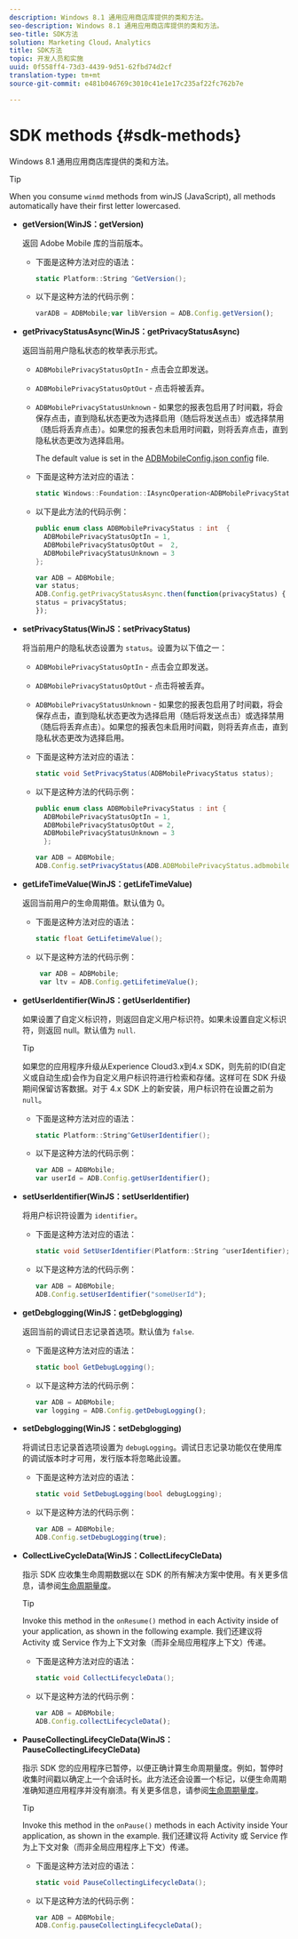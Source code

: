 ```yaml
---
description: Windows 8.1 通用应用商店库提供的类和方法。
seo-description: Windows 8.1 通用应用商店库提供的类和方法。
seo-title: SDK方法
solution: Marketing Cloud，Analytics
title: SDK方法
topic: 开发人员和实施
uuid: 0f558ff4-73d3-4439-9d51-62fbd74d2cf
translation-type: tm+mt
source-git-commit: e481b046769c3010c41e1e17c235af22fc762b7e

---
```



# SDK methods {#sdk-methods}

Windows 8.1 通用应用商店库提供的类和方法。

>[!TIP]
>
>When you consume `winmd` methods from winJS (JavaScript), all methods automatically have their first letter lowercased.

* **getVersion(WinJS：getVersion)**

   返回 Adobe Mobile 库的当前版本。

   * 下面是这种方法对应的语法：

      ```csharp
      static Platform::String ^GetVersion();
      ```

   * 以下是这种方法的代码示例：

      ```js
      varADB = ADBMobile;var libVersion = ADB.Config.getVersion(); 
      ```

* **getPrivacyStatusAsync(WinJS：getPrivacyStatusAsync)**

   返回当前用户隐私状态的枚举表示形式。

   * `ADBMobilePrivacyStatusOptIn` - 点击会立即发送。
   * `ADBMobilePrivacyStatusOptOut` - 点击将被丢弃。
   * `ADBMobilePrivacyStatusUnknown` - 如果您的报表包启用了时间戳，将会保存点击，直到隐私状态更改为选择启用（随后将发送点击）或选择禁用（随后将丢弃点击）。如果您的报表包未启用时间戳，则将丢弃点击，直到隐私状态更改为选择启用。

      The default value is set in the [ADBMobileConfig.json config](/help/windows-appstore/c-configuration/c.json.md) file.

   * 下面是这种方法对应的语法：

      ```csharp
      static Windows::Foundation::IAsyncOperation<ADBMobilePrivacyStatus> ^getPrivacyStatusAsync(); 
      ```

   * 以下是此方法的代码示例：

      ```csharp
      public enum class ADBMobilePrivacyStatus : int  {
        ADBMobilePrivacyStatusOptIn = 1, 
        ADBMobilePrivacyStatusOptOut =  2,
        ADBMobilePrivacyStatusUnknown = 3
      };
      ```

      ```js
      var ADB = ADBMobile;
      var status;
      ADB.Config.getPrivacyStatusAsync.then(function(privacyStatus) {
      status = privacyStatus;
      }); 
      ```

* **setPrivacyStatus(WinJS：setPrivacyStatus)**

   将当前用户的隐私状态设置为 `status`。设置为以下值之一：

   * `ADBMobilePrivacyStatusOptIn` - 点击会立即发送。
   * `ADBMobilePrivacyStatusOptOut` - 点击将被丢弃。
   * `ADBMobilePrivacyStatusUnknown` - 如果您的报表包启用了时间戳，将会保存点击，直到隐私状态更改为选择启用（随后将发送点击）或选择禁用（随后将丢弃点击）。如果您的报表包未启用时间戳，则将丢弃点击，直到隐私状态更改为选择启用。

   * 下面是这种方法对应的语法：

      ```csharp
      static void SetPrivacyStatus(ADBMobilePrivacyStatus status);
      ```

   * 以下是这种方法的代码示例：

      ```csharp
      public enum class ADBMobilePrivacyStatus : int {
        ADBMobilePrivacyStatusOptIn = 1,
        ADBMobilePrivacyStatusOptOut = 2,
        ADBMobilePrivacyStatusUnknown = 3
        }; 
      ```

      ```js
      var ADB = ADBMobile;
      ADB.Config.setPrivacyStatus(ADB.ADBMobilePrivacyStatus.adbmobilePrivacyStatusOptIn); 
      ```

* **getLifeTimeValue(WinJS：getLifeTimeValue)**

   返回当前用户的生命周期值。默认值为 0。

   * 下面是这种方法对应的语法：

      ```csharp
      static float GetLifetimeValue();
      ```

   * 以下是这种方法的代码示例：

      ```js
       var ADB = ADBMobile;
       var ltv = ADB.Config.getLifetimeValue(); 
      ```

* **getUserIdentifier(WinJS：getUserIdentifier)**

   如果设置了自定义标识符，则返回自定义用户标识符。如果未设置自定义标识符，则返回 null。默认值为 `null`.

   >[!TIP]
   >
   >如果您的应用程序升级从Experience Cloud3.x到4.x SDK，则先前的ID(自定义或自动生成)会作为自定义用户标识符进行检索和存储。这样可在 SDK 升级期间保留访客数据。对于 4.x SDK 上的新安装，用户标识符在设置之前为 `null`。

   * 下面是这种方法对应的语法：

      ```csharp
      static Platform::String^GetUserIdentifier();
      ```

   * 以下是这种方法的代码示例：

      ```js
      var ADB = ADBMobile;
      var userId = ADB.Config.getUserIdentifier(); 
      ```

* **setUserIdentifier(WinJS：setUserIdentifier)**

   将用户标识符设置为 `identifier`。

   * 下面是这种方法对应的语法：

      ```csharp
      static void SetUserIdentifier(Platform::String ^userIdentifier);
      ```

   * 以下是这种方法的代码示例：

      ```js
      var ADB = ADBMobile;
      ADB.Config.setUserIdentifier("someUserId"); 
      ```

* **getDebglogging(WinJS：getDebglogging)**

   返回当前的调试日志记录首选项。默认值为 `false`.

   * 下面是这种方法对应的语法：

      ```csharp
      static bool GetDebugLogging(); 
      ```

   * 以下是这种方法的代码示例：

      ```js
      var ADB = ADBMobile;
      var logging = ADB.Config.getDebugLogging(); 
      ```

* **setDebglogging(WinJS：setDebglogging)**

   将调试日志记录首选项设置为 `debugLogging`。调试日志记录功能仅在使用库的调试版本时才可用，发行版本将忽略此设置。

   * 下面是这种方法对应的语法：

      ```csharp
      static void SetDebugLogging(bool debugLogging); 
      ```

   * 以下是这种方法的代码示例：

      ```js
      var ADB = ADBMobile;
      ADB.Config.setDebugLogging(true); 
      ```

* **CollectLiveCycleData(WinJS：CollectLifecyCleData)**

   指示 SDK 应收集生命周期数据以在 SDK 的所有解决方案中使用。有关更多信息，请参阅[生命周期量度](/help/windows-appstore/metrics.md)。

   >[!TIP]
   >
   >Invoke this method in the `onResume()` method in each Activity inside of your application, as shown in the following example. 我们还建议将 Activity 或 Service 作为上下文对象（而非全局应用程序上下文）传递。

   * 下面是这种方法对应的语法：

      ```csharp
      static void CollectLifecycleData();
      ```

   * 以下是这种方法的代码示例：

      ```js
      var ADB = ADBMobile;
      ADB.Config.collectLifecycleData(); 
      ```

* **PauseCollectingLifecyCleData(WinJS：PauseCollectingLifecyCleData)**

   指示 SDK 您的应用程序已暂停，以便正确计算生命周期量度。例如，暂停时收集时间戳以确定上一个会话时长。此方法还会设置一个标记，以便生命周期准确知道应用程序并没有崩溃。有关更多信息，请参阅[生命周期量度](/help/windows-appstore/metrics.md)。

   >[!TIP]
   >
   >Invoke this method in the `onPause()` methods in each Activity inside Your application, as shown in the example. 我们还建议将 Activity 或 Service 作为上下文对象（而非全局应用程序上下文）传递。

   * 下面是这种方法对应的语法：

      ```csharp
      static void PauseCollectingLifecycleData();
      ```

   * 以下是这种方法的代码示例：

      ```js
      var ADB = ADBMobile;
      ADB.Config.pauseCollectingLifecycleData();
      ```

